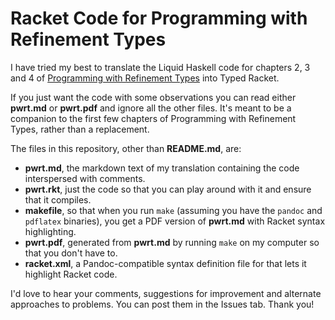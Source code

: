 # Racket Code for Programming with Refinement Types

I have tried my best to translate the Liquid Haskell code for chapters 2, 3 and
4 of [Programming with Refinement
Types](http://ucsd-progsys.github.io/lh-workshop/01-index.html) into Typed
Racket.

If you just want the code with some observations you can read either **pwrt.md**
or **pwrt.pdf** and ignore all the other files. It's meant to be a companion to
the first few chapters of Programming with Refinement Types, rather than a
replacement.

The files in this repository, other than **README.md**, are:

- **pwrt.md**, the markdown text of my translation containing the code
interspersed with comments.
- **pwrt.rkt**, just the code so that you can play around with it and ensure
that it compiles.
- **makefile**, so that when you run `make` (assuming you have the `pandoc` and
`pdflatex` binaries), you get a PDF version of **pwrt.md** with Racket syntax
highlighting. 
- **pwrt.pdf**, generated from **pwrt.md** by running `make` on my computer so
that you don't have to.
- **racket.xml**, a Pandoc-compatible syntax definition file for that lets
it highlight Racket code.

I'd love to hear your comments, suggestions for improvement and alternate
approaches to problems. You can post them in the Issues tab. Thank you!
